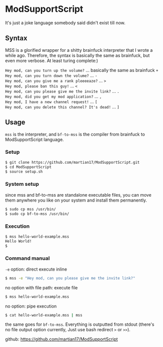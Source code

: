 # ModSupportScript
It's just a joke language somebody said didn't exist till now.

## Syntax
MSS is a glorified wrapper for a shitty brainfuck interpreter that I wrote a while ago. Therefore, the syntax is basically the same as brainfuck, but even more verbose. At least turing complete:)  

`Hey mod, can you turn up the volume?` ... basically the same as brainfuck `+`  
`Hey mod, can you turn down the volume?` ... `-`  
`Hey mod, can you give me a rank pleeeeaze?` ... `>`  
`Hey mod, please ban this guy!` ... `<`  
`Hey mod, can you please give me the invite link?` ... `.`  
`Hey mod, did you get my mod application?` ... `,`  
`Hey mod, I have a new channel request!` ... `[`  
`Hey mod, can you delete this channel? It's dead!` ... `]`  

## Usage
`mss` is the interpreter, and `bf-to-mss` is the compiler from brainfuck to ModSupportScript language.
### Setup
```bash
$ git clone https://github.com/martian17/ModSupportScript.git
$ cd ModSupportScript
$ source setup.sh
```
### System setup
since mss and bf-to-mss are standalone executable files, you can move them anywhere you like on your system and install them permanently.
```bash
$ sudo cp mss /usr/bin/
$ sudo cp bf-to-mss /usr/bin/
```
### Execution
```bash
$ mss hello-world-example.mss
Hello World!
$
```
### Command manual
`-e` option: direct execute inline
```bash
$ mss -e "Hey mod, can you please give me the invite link?"
```
no option with file path: execute file
```bash
$ mss hello-world-example.mss
```
no option: pipe execution
```bash
$ cat hello-world-example.mss | mss
```
the same goes for `bf-to-mss`. Everything is outputted from stdout (there's no file output option currently, Just use bash redirect `>` or `>>`).


github: https://github.com/martian17/ModSupportScript
